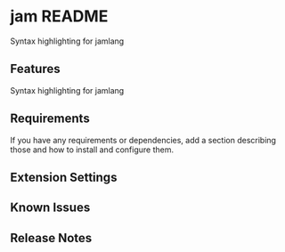 # jam README

Syntax highlighting for jamlang

## Features

Syntax highlighting for jamlang

## Requirements

If you have any requirements or dependencies, add a section describing those and how to install and configure them.

## Extension Settings



## Known Issues



## Release Notes
